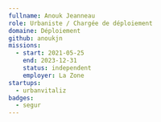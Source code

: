 ```yaml
---
fullname: Anouk Jeanneau
role: Urbaniste / Chargée de déploiement
domaine: Déploiement
github: anoukjn
missions:
  - start: 2021-05-25
    end: 2023-12-31
    status: independent
    employer: La Zone
startups:
  - urbanvitaliz
badges:
  - segur
---
```


